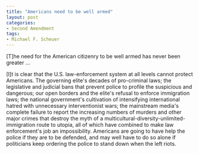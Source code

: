 ```yaml
---
title: "Americans need to be well armed"
layout: post
categories:
- Second Amendment
tags:
- Michael F. Scheuer
---
```


\[T\]he need for the American citizenry to be well armed has never been greater ...

\[I\]t is clear that the U.S. law-enforcement system at all levels cannot protect Americans. The governing elite's decades of pro-criminal laws; the legislative and judicial bans that prevent police to profile the suspicious and dangerous; our open borders and the elite's refusal to enforce immigration laws; the national government's cultivation of intensifying international hatred with unnecessary interventionist wars; the mainstream media's complete failure to report the increasing numbers of murders and other major crimes that destroy the myth of a multicultural-diversity-unlimited-immigration route to utopia, all of which have combined to make law enforcement's job an impossibility. Americans are going to have help the police if they are to be defended, and may well have to do so alone if politicians keep ordering the police to stand down when the left riots.